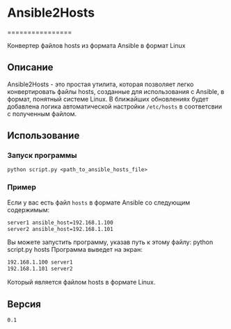 # Ansible2Hosts
================

Конвертер файлов hosts из формата Ansible в формат Linux

## Описание
 Ansible2Hosts - это простая утилита, которая позволяет легко конвертировать файлы hosts, созданные для использования с Ansible, в формат, понятный системе Linux.
 В ближайших обновлениях будет добавлена логика автоматической настройки `/etc/hosts` в соответсвии с полученным файлом.

## Использование
### Запуск программы
`python script.py <path_to_ansible_hosts_file>`

### Пример
Если у вас есть файл `hosts` в формате Ansible со следующим содержимым:
```bash
server1 ansible_host=192.168.1.100
server2 ansible_host=192.168.1.101
```
Вы можете запустить программу, указав путь к этому файлу:
python script.py hosts
Программа выведет на экран:

```bash
192.168.1.100 server1
192.168.1.101 server2
```
Который является файлом hosts в формате Linux.

## Версия
`0.1`